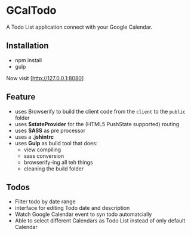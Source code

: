 # GCalTodo

A Todo List application connect with your Google Calendar.

## Installation

- npm install
- gulp

Now visit [http://127.0.0.1:8080]

## Feature

  - uses Browserify to build the client code from the `client` to the `public` folder
  - uses **$stateProvider** for the (HTML5 PushState supported) routing
  - uses **SASS** as pre processor
  - uses a **.jshintrc**
  - uses **Gulp** as build tool that does:
  	- view compiling
  	- sass conversion
  	- browserify-ing all teh things
  	- cleaning the build folder

## Todos

  - Filter todo by date range
  - interface for editing Todo date and description
  - Watch Google Calendar event to syn todo automatcially
  - Able to select different Calendars as Todo List instead of only default Calendar